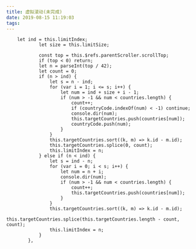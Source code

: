 ```yaml
---
title: 虚拟滚动(未完成)
date: 2019-08-15 11:19:03
tags:
---
```


        let ind = this.limitIndex;
                let size = this.limitSize;

                const top = this.$refs.parentScroller.scrollTop;
                if (top < 0) return;
                let n = parseInt(top / 42);
                let count = 0;
                if (n > ind) {
                    let s = n - ind;
                    for (var i = 1; i <= s; i++) {
                        let num = ind + size + i - 1;
                        if (num > -1 && num < countries.length) {
                            count++;
                            if (countryCode.indexOf(num) < -1) continue;
                            console.dir(num);
                            this.targetCountries.push(countries[num]);
                            countryCode.push(num);
                        }
                    }
                    this.targetCountries.sort((k, m) => k.id - m.id);
                    this.targetCountries.splice(0, count);
                    this.limitIndex = n;
                } else if (n < ind) {
                    let s = ind - n;
                    for (var i = 0; i < s; i++) {
                        let num = n + i;
                        console.dir(num);
                        if (num > -1 && num < countries.length) {
                            count++;
                            this.targetCountries.push(countries[num]);
                        }
                    }
                    this.targetCountries.sort((k, m) => k.id - m.id);
                    this.targetCountries.splice(this.targetCountries.length - count, count);
                    this.limitIndex = n;
                }
            },